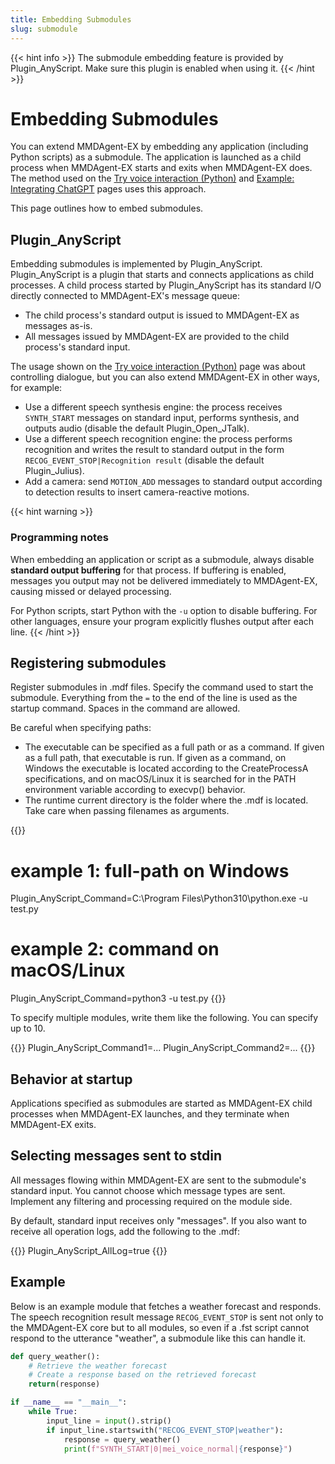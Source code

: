 ```yaml
---
title: Embedding Submodules
slug: submodule
---
```

{{< hint info >}}
The submodule embedding feature is provided by Plugin_AnyScript. Make sure this plugin is enabled when using it.
{{< /hint >}}

# Embedding Submodules

You can extend MMDAgent-EX by embedding any application (including Python scripts) as a submodule. The application is launched as a child process when MMDAgent-EX starts and exits when MMDAgent-EX does. The method used on the [Try voice interaction (Python)](../dialog-test-python) and [Example: Integrating ChatGPT](../dialog-test-chatgpt) pages uses this approach.

This page outlines how to embed submodules.

## Plugin_AnyScript

Embedding submodules is implemented by Plugin_AnyScript.
Plugin_AnyScript is a plugin that starts and connects applications as child processes. A child process started by Plugin_AnyScript has its standard I/O directly connected to MMDAgent-EX's message queue:

- The child process's standard output is issued to MMDAgent-EX as messages as-is.
- All messages issued by MMDAgent-EX are provided to the child process's standard input.

The usage shown on the [Try voice interaction (Python)](../dialog-test-python) page was about controlling dialogue, but you can also extend MMDAgent-EX in other ways, for example:

- Use a different speech synthesis engine: the process receives `SYNTH_START` messages on standard input, performs synthesis, and outputs audio (disable the default Plugin_Open_JTalk).
- Use a different speech recognition engine: the process performs recognition and writes the result to standard output in the form `RECOG_EVENT_STOP|Recognition result` (disable the default Plugin_Julius).
- Add a camera: send `MOTION_ADD` messages to standard output according to detection results to insert camera-reactive motions.

{{< hint warning >}}
### Programming notes

When embedding an application or script as a submodule, always disable **standard output buffering** for that process. If buffering is enabled, messages you output may not be delivered immediately to MMDAgent-EX, causing missed or delayed processing.

For Python scripts, start Python with the `-u` option to disable buffering. For other languages, ensure your program explicitly flushes output after each line.
{{< /hint >}}

## Registering submodules

Register submodules in .mdf files. Specify the command used to start the submodule. Everything from the `=` to the end of the line is used as the startup command. Spaces in the command are allowed.

Be careful when specifying paths:

- The executable can be specified as a full path or as a command. If given as a full path, that executable is run. If given as a command, on Windows the executable is located according to the CreateProcessA specifications, and on macOS/Linux it is searched for in the PATH environment variable according to execvp() behavior.
- The runtime current directory is the folder where the .mdf is located. Take care when passing filenames as arguments.

{{<mdf>}}
# example 1: full-path on Windows
Plugin_AnyScript_Command=C:\Program Files\Python310\python.exe -u test.py
# example 2: command on macOS/Linux
Plugin_AnyScript_Command=python3 -u test.py
{{</mdf>}}

To specify multiple modules, write them like the following. You can specify up to 10.

{{<mdf>}}
Plugin_AnyScript_Command1=...
Plugin_AnyScript_Command2=...
{{</mdf>}}

## Behavior at startup

Applications specified as submodules are started as MMDAgent-EX child processes when MMDAgent-EX launches, and they terminate when MMDAgent-EX exits.

## Selecting messages sent to stdin

All messages flowing within MMDAgent-EX are sent to the submodule's standard input. You cannot choose which message types are sent. Implement any filtering and processing required on the module side.

By default, standard input receives only "messages". If you also want to receive all operation logs, add the following to the .mdf:

{{<mdf>}}
Plugin_AnyScript_AllLog=true
{{</mdf>}}

## Example

Below is an example module that fetches a weather forecast and responds. The speech recognition result message `RECOG_EVENT_STOP` is sent not only to the MMDAgent-EX core but to all modules, so even if a .fst script cannot respond to the utterance "weather", a submodule like this can handle it.

```python
def query_weather():
    # Retrieve the weather forecast
    # Create a response based on the retrieved forecast
    return(response)

if __name__ == "__main__":
    while True:
        input_line = input().strip()
        if input_line.startswith("RECOG_EVENT_STOP|weather"):
            response = query_weather()
            print(f"SYNTH_START|0|mei_voice_normal|{response}")
```
